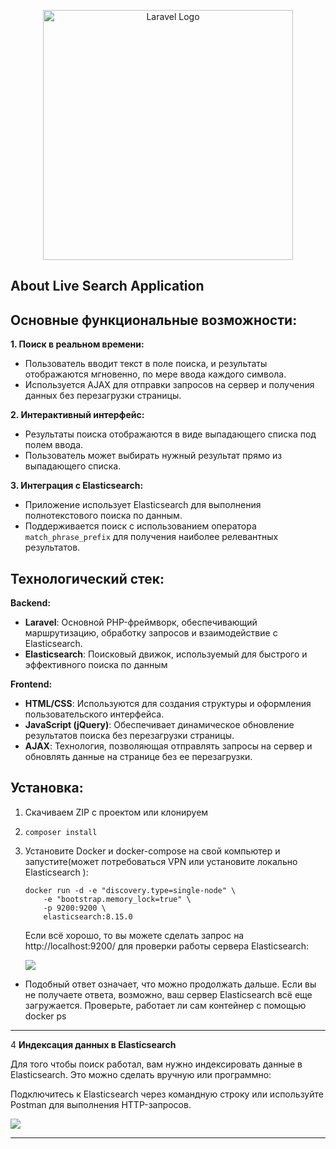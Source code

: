 <p align="center"><a href="https://laravel.com" target="_blank"><img src="https://raw.githubusercontent.com/laravel/art/master/logo-lockup/5%20SVG/2%20CMYK/1%20Full%20Color/laravel-logolockup-cmyk-red.svg" width="400" alt="Laravel Logo"></a></p>

## About Live Search Application

## Основные функциональные возможности:

**1. Поиск в реальном времени:**

* Пользователь вводит текст в поле поиска, и результаты отображаются мгновенно, по мере ввода каждого символа.
* Используется AJAX для отправки запросов на сервер и получения данных без перезагрузки страницы.

**2. Интерактивный интерфейс:**

* Результаты поиска отображаются в виде выпадающего списка под полем ввода.
* Пользователь может выбирать нужный результат прямо из выпадающего списка.

**3. Интеграция с Elasticsearch:**

* Приложение использует Elasticsearch для выполнения полнотекстового поиска по данным.
* Поддерживается поиск с использованием оператора `match_phrase_prefix` для получения наиболее релевантных результатов.

## Технологический стек:

**Backend:**

* **Laravel**: Основной PHP-фреймворк, обеспечивающий маршрутизацию, обработку запросов и взаимодействие с Elasticsearch.
* **Elasticsearch**: Поисковый движок, используемый для быстрого и эффективного поиска по данным

**Frontend:**

* **HTML/CSS**: Используются для создания структуры и оформления пользовательского интерфейса.
* **JavaScript (jQuery)**: Обеспечивает динамическое обновление результатов поиска без перезагрузки страницы.
* **AJAX**: Технология, позволяющая отправлять запросы на сервер и обновлять данные на странице без ее перезагрузки.

## Установка:

1. Скачиваем ZIP с проектом или клонируем
2. ```
   composer install
   ```
3. Установите Docker и docker-compose на свой компьютер и запустите(может потребоваться VPN или установите локально Elasticsearch ):

   ```
   docker run -d -e "discovery.type=single-node" \
       -e "bootstrap.memory_lock=true" \
       -p 9200:9200 \
       elasticsearch:8.15.0
   ```

   Если всё хорошо, то вы можете сделать запрос на http://localhost:9200/ для проверки работы сервера Elasticsearch:

   ![](C:\Users\jasmi\Downloads\elastic.jpg)

* Подобный ответ означает, что можно продолжать дальше. Если вы не получаете ответа, возможно, ваш сервер Elasticsearch всё еще загружается. Проверьте, работает ли сам контейнер с помощью docker ps

---

4 **Индексация данных в Elasticsearch**

Для того чтобы поиск работал, вам нужно индексировать данные в Elasticsearch. Это можно сделать вручную или программно:

Подключитесь к Elasticsearch через командную строку или используйте Postman для выполнения HTTP-запросов.



![](C:\Users\jasmi\Downloads\postmajpg.jpg)

---
